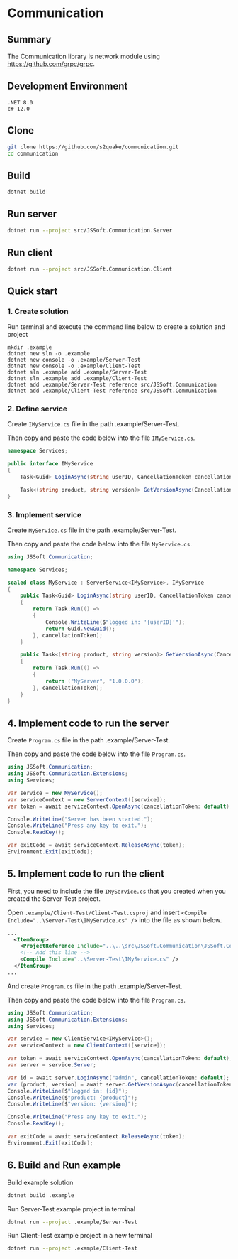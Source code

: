 # Communication

## Summary

The Communication library is network module using <https://github.com/grpc/grpc>.

## Development Environment

```plain
.NET 8.0
c# 12.0
```

## Clone

```bash
git clone https://github.com/s2quake/communication.git
cd communication
```

## Build

```bash
dotnet build
```

## Run server

```bash
dotnet run --project src/JSSoft.Communication.Server
```

## Run client

```bash
dotnet run --project src/JSSoft.Communication.Client
```

## Quick start

### 1. Create solution

Run terminal and execute the command line below to create a solution and project

```plain
mkdir .example
dotnet new sln -o .example
dotnet new console -o .example/Server-Test
dotnet new console -o .example/Client-Test
dotnet sln .example add .example/Server-Test
dotnet sln .example add .example/Client-Test
dotnet add .example/Server-Test reference src/JSSoft.Communication
dotnet add .example/Client-Test reference src/JSSoft.Communication
```

### 2. Define service

Create `IMyService.cs` file in the path .example/Server-Test.

Then copy and paste the code below into the file `IMyService.cs`.

```csharp
namespace Services;

public interface IMyService
{
    Task<Guid> LoginAsync(string userID, CancellationToken cancellationToken);

    Task<(string product, string version)> GetVersionAsync(CancellationToken cancellationToken);
}

```

### 3. Implement service

Create `MyService.cs` file in the path .example/Server-Test.

Then copy and paste the code below into the file `MyService.cs`.

```csharp
using JSSoft.Communication;

namespace Services;

sealed class MyService : ServerService<IMyService>, IMyService
{
    public Task<Guid> LoginAsync(string userID, CancellationToken cancellationToken)
    {
        return Task.Run(() => 
        {
            Console.WriteLine($"logged in: '{userID}'");
            return Guid.NewGuid();
        }, cancellationToken);
    }

    public Task<(string product, string version)> GetVersionAsync(CancellationToken cancellationToken)
    {
        return Task.Run(() =>
        {
            return ("MyServer", "1.0.0.0");
        }, cancellationToken);
    }
}

```

## 4. Implement code to run the server

Create `Program.cs` file in the path .example/Server-Test.

Then copy and paste the code below into the file `Program.cs`.

```csharp
using JSSoft.Communication;
using JSSoft.Communication.Extensions;
using Services;

var service = new MyService();
var serviceContext = new ServerContext([service]);
var token = await serviceContext.OpenAsync(cancellationToken: default);

Console.WriteLine("Server has been started.");
Console.WriteLine("Press any key to exit.");
Console.ReadKey();

var exitCode = await serviceContext.ReleaseAsync(token);
Environment.Exit(exitCode);

```

## 5. Implement code to run the client

First, you need to include the file `IMyService.cs` that you created when you created the Server-Test project.

Open `.example/Client-Test/Client-Test.csproj` and insert `<Compile Include="..\Server-Test\IMyService.cs" />` into the file as shown below.

```xml
...
  <ItemGroup>
    <ProjectReference Include="..\..\src\JSSoft.Communication\JSSoft.Communication.csproj" />
    <!-- Add this line -->
    <Compile Include="..\Server-Test\IMyService.cs" />
  </ItemGroup>
...
```

And create `Program.cs` file in the path .example/Server-Test.

Then copy and paste the code below into the file `Program.cs`.

```csharp
using JSSoft.Communication;
using JSSoft.Communication.Extensions;
using Services;

var service = new ClientService<IMyService>();
var serviceContext = new ClientContext([service]);

var token = await serviceContext.OpenAsync(cancellationToken: default);
var server = service.Server;

var id = await server.LoginAsync("admin", cancellationToken: default);
var (product, version) = await server.GetVersionAsync(cancellationToken: default);
Console.WriteLine($"logged in: {id}");
Console.WriteLine($"product: {product}");
Console.WriteLine($"version: {version}");

Console.WriteLine("Press any key to exit.");
Console.ReadKey();

var exitCode = await serviceContext.ReleaseAsync(token);
Environment.Exit(exitCode);

```

## 6. Build and Run example

Build example solution

```bash
dotnet build .example
```

Run Server-Test example project in terminal

```bash
dotnet run --project .example/Server-Test
```

Run Client-Test example project in a new terminal

```bash
dotnet run --project .example/Client-Test
```
